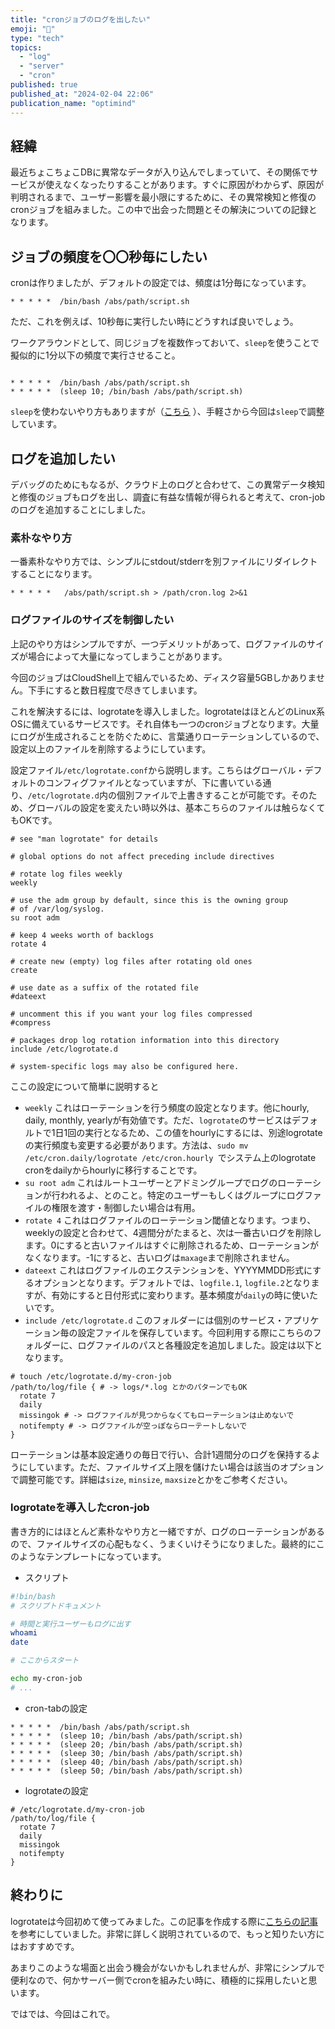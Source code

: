 ```yaml
---
title: "cronジョブのログを出したい"
emoji: "🐥"
type: "tech"
topics:
  - "log"
  - "server"
  - "cron"
published: true
published_at: "2024-02-04 22:06"
publication_name: "optimind"
---
```


## 経緯

最近ちょこちょこDBに異常なデータが入り込んでしまっていて、その関係でサービスが使えなくなったりすることがあります。すぐに原因がわからず、原因が判明されるまで、ユーザー影響を最小限にするために、その異常検知と修復のcronジョブを組みました。この中で出会った問題とその解決についての記録となります。

## ジョブの頻度を〇〇秒毎にしたい

cronは作りましたが、デフォルトの設定では、頻度は1分毎になっています。

```shell
* * * * *  /bin/bash /abs/path/script.sh
```

ただ、これを例えば、10秒毎に実行したい時にどうすれば良いでしょう。

ワークアラウンドとして、同じジョブを複数作っておいて、`sleep`を使うことで擬似的に1分以下の頻度で実行させること。

```shell

* * * * *  /bin/bash /abs/path/script.sh
* * * * *  (sleep 10; /bin/bash /abs/path/script.sh)

```

`sleep`を使わないやり方もありますが（[こちら](https://stackoverflow.com/questions/9619362/running-a-cron-every-30-seconds) ）、手軽さから今回は`sleep`で調整しています。

## ログを追加したい

デバッグのためにもなるが、クラウド上のログと合わせて、この異常データ検知と修復のジョブもログを出し、調査に有益な情報が得られると考えて、cron-jobのログを追加することにしました。

### 素朴なやり方

一番素朴なやり方では、シンプルにstdout/stderrを別ファイルにリダイレクトすることになります。

```shell
* * * * *   /abs/path/script.sh > /path/cron.log 2>&1
```

### ログファイルのサイズを制御したい

上記のやり方はシンプルですが、一つデメリットがあって、ログファイルのサイズが場合によって大量になってしまうことがあります。

今回のジョブはCloudShell上で組んでいるため、ディスク容量5GBしかありません。下手にすると数日程度で尽きてしまいます。

これを解決するには、logrotateを導入しました。logrotateはほとんどのLinux系OSに備えているサービスです。それ自体も一つのcronジョブとなります。大量にログが生成されることを防ぐために、言葉通りローテーションしているので、設定以上のファイルを削除するようにしています。

設定ファイル`/etc/logrotate.conf`から説明します。こちらはグローバル・デフォルトのコンフィグファイルとなっていますが、下に書いている通り、`/etc/logrotate.d`内の個別ファイルで上書きすることが可能です。そのため、グローバルの設定を変えたい時以外は、基本こちらのファイルは触らなくてもOKです。

```
# see "man logrotate" for details

# global options do not affect preceding include directives

# rotate log files weekly
weekly

# use the adm group by default, since this is the owning group
# of /var/log/syslog.
su root adm

# keep 4 weeks worth of backlogs
rotate 4

# create new (empty) log files after rotating old ones
create

# use date as a suffix of the rotated file
#dateext

# uncomment this if you want your log files compressed
#compress

# packages drop log rotation information into this directory
include /etc/logrotate.d

# system-specific logs may also be configured here.

```

ここの設定について簡単に説明すると

- `weekly` これはローテーションを行う頻度の設定となります。他にhourly, daily, monthly, yearlyが有効値です。ただ、`logrotate`のサービスはデフォルトで1日1回の実行となるため、この値をhourlyにするには、別途logrotateの実行頻度も変更する必要があります。方法は、`sudo mv /etc/cron.daily/logrotate /etc/cron.hourly
`でシステム上のlogrotate cronをdailyからhourlyに移行することです。
- `su root adm` これはルートユーザーとアドミングループでログのローテーションが行われるよ、とのこと。特定のユーザーもしくはグループにログファイルの権限を渡す・制御したい場合は有用。
- `rotate 4` これはログファイルのローテーション閾値となります。つまり、weeklyの設定と合わせて、4週間分がたまると、次は一番古いログを削除します。0にすると古いファイルはすぐに削除されるため、ローテーションがなくなります。-1にすると、古いログは`maxage`まで削除されません。
- `dateext` これはログファイルのエクステンションを、YYYYMMDD形式にするオプションとなります。デフォルトでは、`logfile.1`, `logfile.2`となりますが、有効にすると日付形式に変わります。基本頻度が`daily`の時に使いたいです。
- `include /etc/logrotate.d` このフォルダーには個別のサービス・アプリケーション毎の設定ファイルを保存しています。今回利用する際にこちらのフォルダーに、ログファイルのパスと各種設定を追加しました。設定は以下となります。

```shell
# touch /etc/logrotate.d/my-cron-job
/path/to/log/file { # -> logs/*.log とかのパターンでもOK
  rotate 7
  daily
  missingok # -> ログファイルが見つからなくてもローテーションは止めないで
  notifempty # -> ログファイルが空っぽならローテートしないで
}
```

ローテーションは基本設定通りの毎日で行い、合計1週間分のログを保持するようにしています。ただ、ファイルサイズ上限を儲けたい場合は該当のオプションで調整可能です。詳細は`size`, `minsize`, `maxsize`とかをご参考ください。

### logrotateを導入したcron-job

書き方的にはほとんど素朴なやり方と一緒ですが、ログのローテーションがあるので、ファイルサイズの心配もなく、うまくいけそうになりました。最終的にこのようなテンプレートになっています。

- スクリプト

```bash
#!bin/bash
# スクリプトドキュメント

# 時間と実行ユーザーもログに出す
whoami
date

# ここからスタート

echo my-cron-job
# ...
```

- cron-tabの設定

```
* * * * *  /bin/bash /abs/path/script.sh
* * * * *  (sleep 10; /bin/bash /abs/path/script.sh)
* * * * *  (sleep 20; /bin/bash /abs/path/script.sh)
* * * * *  (sleep 30; /bin/bash /abs/path/script.sh)
* * * * *  (sleep 40; /bin/bash /abs/path/script.sh)
* * * * *  (sleep 50; /bin/bash /abs/path/script.sh)
```

- logrotateの設定

```
# /etc/logrotate.d/my-cron-job
/path/to/log/file {
  rotate 7
  daily
  missingok
  notifempty
}
```

## 終わりに

logrotateは今回初めて使ってみました。この記事を作成する際に[こちらの記事](https://betterstack.com/community/guides/logging/how-to-manage-log-files-with-logrotate-on-ubuntu-20-04/#changing-the-system-logrotate-schedule)を参考にしていました。非常に詳しく説明されているので、もっと知りたい方にはおすすめです。

あまりこのような場面と出会う機会がないかもしれませんが、非常にシンプルで便利なので、何かサーバー側でcronを組みたい時に、積極的に採用したいと思います。

ではでは、今回はこれで。
